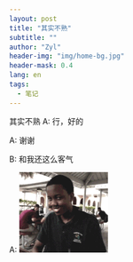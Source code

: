 ```yaml
---
layout: post
title: "其实不熟"
subtitle: ""
author: "Zyl"
header-img: "img/home-bg.jpg"
header-mask: 0.4
lang: en
tags:
  - 笔记
---
```

其实不熟
A:
行，好的

A:
谢谢

B:
和我还这么客气

A:
![](/img/in-post/19-2-20/1.gif)